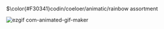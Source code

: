 ㅤㅤㅤㅤㅤㅤㅤㅤㅤㅤㅤㅤㅤㅤㅤㅤㅤㅤㅤㅤㅤㅤㅤㅤ$\color{#F30341}codin/coeloer/animatic/rainbow assortment 


![ezgif com-animated-gif-maker](https://github.com/user-attachments/assets/c701c24b-5076-4c4c-8dff-b08d5e83a738)
